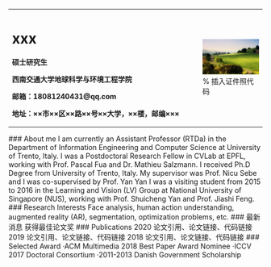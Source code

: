 <table border="0">
  <tr>
    <td width="75%">
      <h1>xxx</h1>
      <p><b>硕士研究生</b></p>
      <p><b>西南交通大学地球科学与环境工程学院</b></p>
      <p><b>邮箱：18081240431@qq.com</b></p>
      <p><b>地址：××市××区××路××号××大学，××楼，邮编×××</b></p>
    </td>
    <td width="25%">
      <img src="/4.jpg" width="100%">      % 插入证件照代码
    </td>
  </tr>
</table>
### About me
I am currently an Assistant Professor (RTDa) in the Department of Information Engineering and Computer Science at University of Trento, Italy. I was a Postdoctoral Research Fellow in CVLab at EPFL, working with Prof. Pascal Fua and Dr. Mathieu Salzmann. I received Ph.D Degree from University of Trento, Italy. My supervisor was Prof. Nicu Sebe and I was co-supervised by Prof. Yan Yan I was a visiting student from 2015 to 2016 in the Learning and Vision (LV) Group at National University of Singapore (NUS), working with Prof. Shuicheng Yan and Prof. Jiashi Feng.
### Research Interests
Face analysis, human action understanding, augmented reality (AR), segmentation, optimization problems, etc.
### 最新消息
获得最佳论文奖
### Publications
2020 论文引用、论文链接、代码链接
2019 论文引用、论文链接、代码链接
2018 论文引用、论文链接、代码链接
### Selected Award
·ACM Multimedia 2018 Best Paper Award Nominee
·ICCV 2017 Doctoral Consortium
·2011-2013 Danish Government Scholarship
